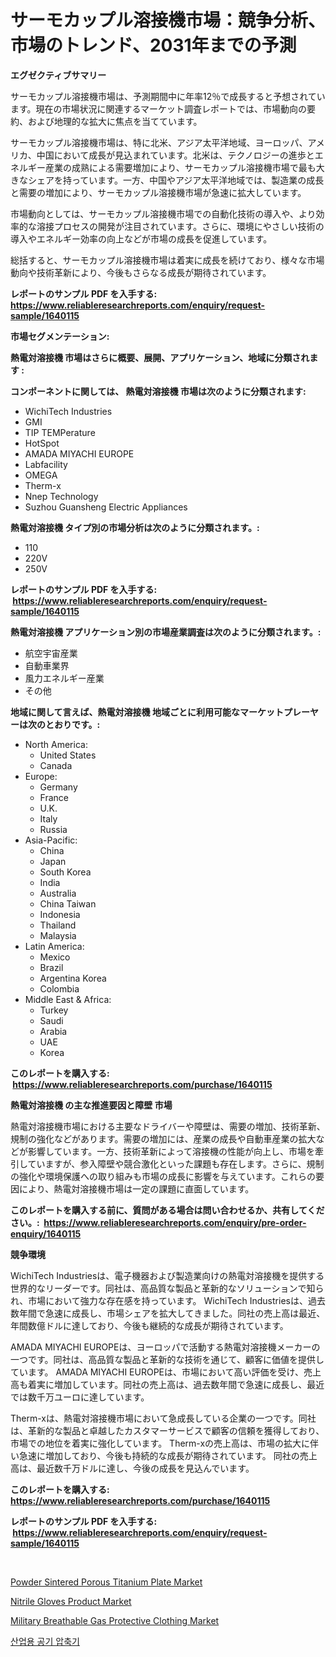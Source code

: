 <p><h1>サーモカップル溶接機市場：競争分析、市場のトレンド、2031年までの予測</h1></p><p><strong>エグゼクティブサマリー</strong></p>
<p><p>サーモカップル溶接機市場は、予測期間中に年率12％で成長すると予想されています。現在の市場状況に関連するマーケット調査レポートでは、市場動向の要約、および地理的な拡大に焦点を当てています。</p><p>サーモカップル溶接機市場は、特に北米、アジア太平洋地域、ヨーロッパ、アメリカ、中国において成長が見込まれています。北米は、テクノロジーの進歩とエネルギー産業の成熟による需要増加により、サーモカップル溶接機市場で最も大きなシェアを持っています。一方、中国やアジア太平洋地域では、製造業の成長と需要の増加により、サーモカップル溶接機市場が急速に拡大しています。</p><p>市場動向としては、サーモカップル溶接機市場での自動化技術の導入や、より効率的な溶接プロセスの開発が注目されています。さらに、環境にやさしい技術の導入やエネルギー効率の向上などが市場の成長を促進しています。</p><p>総括すると、サーモカップル溶接機市場は着実に成長を続けており、様々な市場動向や技術革新により、今後もさらなる成長が期待されています。</p></p>
<p><strong>レポートのサンプル PDF を入手する: <a href="https://www.reliableresearchreports.com/enquiry/request-sample/1640115">https://www.reliableresearchreports.com/enquiry/request-sample/1640115</a></strong></p>
<p><strong>市場セグメンテーション:</strong></p>
<p><strong> 熱電対溶接機 市場はさらに概要、展開、アプリケーション、地域に分類されます :</strong></p>
<p><strong>コンポーネントに関しては、 熱電対溶接機 市場は次のように分類されます: &nbsp;</strong></p>
<p><ul><li>WichiTech Industries</li><li>GMI</li><li>TIP TEMPerature</li><li>HotSpot</li><li>AMADA MIYACHI EUROPE</li><li>Labfacility</li><li>OMEGA</li><li>Therm-x</li><li>Nnep Technology</li><li>Suzhou Guansheng Electric Appliances</li></ul></p>
<p><strong> 熱電対溶接機 タイプ別の市場分析は次のように分類されます。:</strong></p>
<p><ul><li>110</li><li>220V</li><li>250V</li></ul></p>
<p><strong>レポートのサンプル PDF を入手する: &nbsp;<a href="https://www.reliableresearchreports.com/enquiry/request-sample/1640115">https://www.reliableresearchreports.com/enquiry/request-sample/1640115</a></strong></p>
<p><strong> 熱電対溶接機 アプリケーション別の市場産業調査は次のように分類されます。:</strong></p>
<p><ul><li>航空宇宙産業</li><li>自動車業界</li><li>風力エネルギー産業</li><li>その他</li></ul></p>
<p><strong>地域に関して言えば、熱電対溶接機 地域ごとに利用可能なマーケットプレーヤーは次のとおりです。:</strong></p>
<p><ul>
    <li>
        North America:
        <ul>
            <li>United States</li>
            <li>Canada</li>
        </ul>
    </li>
    <li>
        Europe:
        <ul>
            <li>Germany</li>
            <li>France</li>
            <li>U.K.</li>
            <li>Italy</li>
            <li>Russia</li>
        </ul>
    </li>
    <li>
        Asia-Pacific:
        <ul>
            <li>China</li>
            <li>Japan</li>
            <li>South Korea</li>
            <li>India</li>
            <li>Australia</li>
            <li>China Taiwan</li>
            <li>Indonesia</li>
            <li>Thailand</li>
            <li>Malaysia</li>
        </ul>
    </li>
    <li>
        Latin America:
        <ul>
            <li>Mexico</li>
            <li>Brazil</li>
            <li>Argentina Korea</li>
            <li>Colombia</li>
        </ul>
    </li>
    <li>
        Middle East & Africa:
        <ul>
            <li>Turkey</li>
            <li>Saudi</li>
            <li>Arabia</li>
            <li>UAE</li>
            <li>Korea</li>
        </ul>
    </li>
    </ul></p>
<p><strong>このレポートを購入する: &nbsp;<a href="https://www.reliableresearchreports.com/purchase/1640115">https://www.reliableresearchreports.com/purchase/1640115</a></strong></p>
<p><strong>熱電対溶接機 の主な推進要因と障壁 市場</strong></p>
<p><p>熱電対溶接機市場における主要なドライバーや障壁は、需要の増加、技術革新、規制の強化などがあります。需要の増加には、産業の成長や自動車産業の拡大などが影響しています。一方、技術革新によって溶接機の性能が向上し、市場を牽引していますが、参入障壁や競合激化といった課題も存在します。さらに、規制の強化や環境保護への取り組みも市場の成長に影響を与えています。これらの要因により、熱電対溶接機市場は一定の課題に直面しています。</p></p>
<p><strong>このレポートを購入する前に、質問がある場合は問い合わせるか、共有してください。:&nbsp; <a href="https://www.reliableresearchreports.com/enquiry/pre-order-enquiry/1640115">https://www.reliableresearchreports.com/enquiry/pre-order-enquiry/1640115</a></strong></p>
<p><strong>競争環境</strong></p>
<p><p>WichiTech Industriesは、電子機器および製造業向けの熱電対溶接機を提供する世界的なリーダーです。同社は、高品質な製品と革新的なソリューションで知られ、市場において強力な存在感を持っています。 WichiTech Industriesは、過去数年間で急速に成長し、市場シェアを拡大してきました。同社の売上高は最近、年間数億ドルに達しており、今後も継続的な成長が期待されています。</p><p>AMADA MIYACHI EUROPEは、ヨーロッパで活動する熱電対溶接機メーカーの一つです。同社は、高品質な製品と革新的な技術を通じて、顧客に価値を提供しています。 AMADA MIYACHI EUROPEは、市場において高い評価を受け、売上高も着実に増加しています。同社の売上高は、過去数年間で急速に成長し、最近では数千万ユーロに達しています。</p><p>Therm-xは、熱電対溶接機市場において急成長している企業の一つです。同社は、革新的な製品と卓越したカスタマーサービスで顧客の信頼を獲得しており、市場での地位を着実に強化しています。 Therm-xの売上高は、市場の拡大に伴い急速に増加しており、今後も持続的な成長が期待されています。 同社の売上高は、最近数千万ドルに達し、今後の成長を見込んでいます。</p></p>
<p><strong>このレポートを購入する: &nbsp; <a href="https://www.reliableresearchreports.com/purchase/1640115">https://www.reliableresearchreports.com/purchase/1640115</a></strong></p>
<p><strong>レポートのサンプル PDF を入手する: &nbsp;<a href="https://www.reliableresearchreports.com/enquiry/request-sample/1640115">https://www.reliableresearchreports.com/enquiry/request-sample/1640115</a></strong><strong></strong></p>
<p>&nbsp;</p>
<p><p><a href="https://github.com/ruddyyedelwadw/Market-Research-Report-List-1/blob/main/powder-sintered-porous-titanium-plate-market.md">Powder Sintered Porous Titanium Plate Market</a></p><p><a href="https://github.com/jaidynmorantestelletmjzya/Market-Research-Report-List-2/blob/main/nitrile-gloves-product-market.md">Nitrile Gloves Product Market</a></p><p><a href="https://github.com/FassouRP/Market-Research-Report-List-3/blob/main/military-breathable-gas-protective-clothing-market.md">Military Breathable Gas Protective Clothing Market</a></p><p><a href="https://github.com/darrellockm3ytan895656/Market-Research-Report-List-1/blob/main/24912848814.md">산업용 공기 압축기</a></p></p>